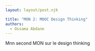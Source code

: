 ```yaml
---
layout: layout/post.njk

title: "MON 2: MOOC Design Thinking"
authors:
  - Ossama Abdane
---
```

<!-- début résumé -->
Mnn second MON sur le design thinking
<!-- fin résumé -->